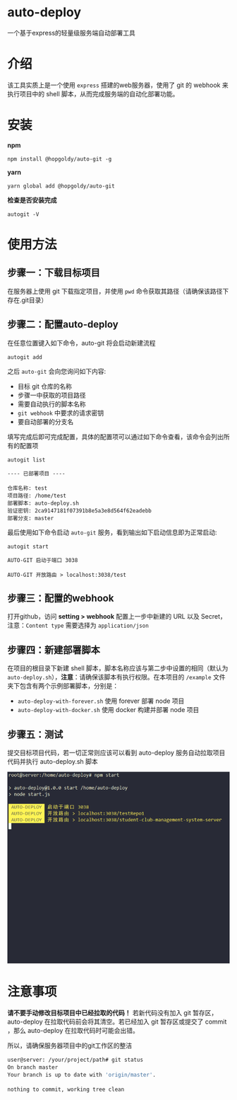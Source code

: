 # auto-deploy
一个基于express的轻量级服务端自动部署工具

# 介绍

该工具实质上是一个使用 `express` 搭建的web服务器，使用了 git 的 webhook 来执行项目中的 shell 脚本，从而完成服务端的自动化部署功能。

# 安装

**npm**

```
npm install @hopgoldy/auto-git -g
```

**yarn**

```
yarn global add @hopgoldy/auto-git
```

**检查是否安装完成**

```
autogit -V
```

# 使用方法

## 步骤一：下载目标项目

在服务器上使用 git 下载指定项目，并使用 `pwd` 命令获取其路径（请确保该路径下存在.git目录）

## 步骤二：配置auto-deploy

在任意位置键入如下命令，auto-git 将会启动新建流程

```
autogit add
```

之后 `auto-git` 会向您询问如下内容:

- 目标 git 仓库的名称
- 步骤一中获取的项目路径
- 需要自动执行的脚本名称
- `git webhook` 中要求的请求密钥
- 要自动部署的分支名

填写完成后即可完成配置，具体的配置项可以通过如下命令查看，该命令会列出所有的配置项

```
autogit list
```

```
---- 已部署项目 ----

仓库名称: test 
项目路径: /home/test 
部署脚本: auto-deploy.sh 
验证密钥: 2ca9147181f07391b8e5a3e8d564f62eadebb
部署分支: master
```

最后使用如下命令启动 `auto-git` 服务，看到输出如下启动信息即为正常启动:

```
autogit start
```

```
AUTO-GIT 启动于端口 3038

AUTO-GIT 开放路由 > localhost:3038/test
```

## 步骤三：配置的webhook

打开github，访问 **setting > webhook** 配置上一步中新建的 URL 以及 Secret，注意：`Content type` 需要选择为 `application/json`

## 步骤四：新建部署脚本

在项目的根目录下新建 shell 脚本，脚本名称应该与第二步中设置的相同（默认为 `auto-deploy.sh`），**注意**：请确保该脚本有执行权限。在本项目的 `/example` 文件夹下包含有两个示例部署脚本，分别是：

- `auto-deploy-with-forever.sh` 使用 forever 部署 node 项目
- `auto-deploy-with-docker.sh` 使用 docker 构建并部署 node 项目



## 步骤五：测试

提交目标项目代码，若一切正常则应该可以看到 auto-deploy 服务自动拉取项目代码并执行 auto-deploy.sh 脚本

![演示](src/images/show.gif)

# 注意事项

**请不要手动修改目标项目中已经拉取的代码！** 若新代码没有加入 git 暂存区，auto-deploy 在拉取代码前会将其清空。若已经加入 git 暂存区或提交了 commit ，那么 auto-deploy 在拉取代码时可能会出错。

所以，请确保服务器项目中的git工作区的整洁

```bash
user@server: /your/project/path# git status
On branch master
Your branch is up to date with 'origin/master'.

nothing to commit, working tree clean
```
